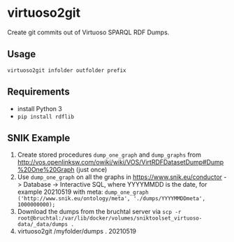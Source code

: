 # virtuoso2git

Create git commits out of Virtuoso SPARQL RDF Dumps.

## Usage

    virtuoso2git infolder outfolder prefix

## Requirements

* install Python 3
* `pip install rdflib`

## SNIK Example

1. Create stored procedures `dump_one_graph` and `dump_graphs` from <http://vos.openlinksw.com/owiki/wiki/VOS/VirtRDFDatasetDump#Dump%20One%20Graph> (just once)
2. Use `dump_one_graph` on all the graphs in <https://www.snik.eu/conductor> -> Database -> Interactive SQL, where YYYYMMDD is the date, for example 20210519 with meta: `dump_one_graph ('http://www.snik.eu/ontology/meta', './dumps/YYYYMMDDmeta', 1000000000);`
3. Download the dumps from the bruchtal server via `scp -r root@bruchtal:/var/lib/docker/volumes/sniktoolset_virtuoso-data/_data/dumps .`
4. virtuoso2git /myfolder/dumps . 20210519
